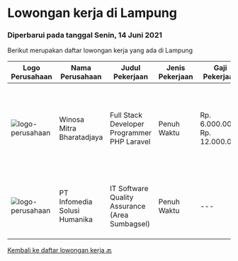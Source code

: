 
  # Lowongan kerja di Lampung

  ### Diperbarui pada tanggal Senin, 14 Juni 2021

  Berikut merupakan daftar lowongan kerja yang ada di Lampung

  |Logo Perusahaan | Nama Perusahaan | Judul Pekerjaan | Jenis Pekerjaan | Gaji Pekerjaan | Lokasi | Deskripsi | Tanggal diunggah | Pranala |
  | -------------- | --------------- | --------------- | --------- | --------- | -------------- | ------- | ----------- | ----------- |
  |![logo-perusahaan](https://image-service-cdn.seek.com.au/cd823704551af28e73a2059691a6e200c86b8a5f/ee4dce1061f3f616224767ad58cb2fc751b8d2dc)|Winosa Mitra Bharatadjaya|Full Stack Developer Programmer PHP Laravel|Penuh Waktu|Rp. 6.000.000-Rp. 12.000.000|Lampung|Winosa Mitra is a young and fast growing Business consultancy and software development company based in Bandar Lampung. We are expanding and are...|Senin, 07 Juni 2021|https://www.jobstreet.co.id/id/job/full-stack-developer-programmer-php-laravel-3536187?token=0~d1902488-e4cc-40a6-b985-5fdff30c5cdb&sectionRank=1&jobId=jobstreet-id-job-3536187|
|![logo-perusahaan](https://image-service-cdn.seek.com.au/63373d162568ae23aa2bd2a36d347af5a9d4476e/ee4dce1061f3f616224767ad58cb2fc751b8d2dc)|PT Infomedia Solusi Humanika|IT Software Quality Assurance (Area Sumbagsel)|Penuh Waktu|---|Bengkulu|IT Software Quality Assurance Kualifikasi : Pendidikan minimal S1 Jurusan Teknik Informatika / Ilmu Komputer / Sistem Informasi / Sains &amp;...|Senin, 17 Mei 2021|https://www.jobstreet.co.id/id/job/it-software-quality-assurance-area-sumbagsel-3530949?token=0~d1902488-e4cc-40a6-b985-5fdff30c5cdb&sectionRank=2&jobId=jobstreet-id-job-3530949|


  [Kembali ke daftar lowongan kerja 🔙](../README.md#daftar-lowongan-kerja)
  